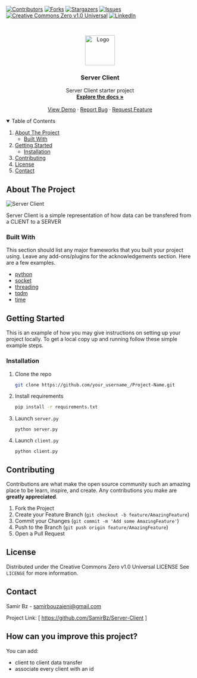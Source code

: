 
[![Contributors][contributors-shield]][contributors-url]
[![Forks][forks-shield]][forks-url]
[![Stargazers][stars-shield]][stars-url]
[![Issues][issues-shield]][issues-url]
[![Creative Commons Zero v1.0 Universal][license-shield]][license-url]
[![LinkedIn][linkedin-shield]][linkedin-url]



<!-- PROJECT LOGO -->
<br />
<p align="center">
  <a href="https://github.com/SamirBz/Server-Client">
    <img src="images/logo.png" alt="Logo" width="80" height="80">
  </a>

  <h3 align="center">Server Client</h3>

  <p align="center">
    Server Client starter project
    <br />
    <a href="https://github.com/SamirBz/Server-Client"><strong>Explore the docs »</strong></a>
    <br />
    <br />
    <a href="https://github.com/SamirBz/Server-Client">View Demo</a>
    ·
    <a href="https://github.com/SamirBz/Server-Client/issues">Report Bug</a>
    ·
    <a href="https://github.com/SamirBz/Server-Client/issues">Request Feature</a>
  </p>
</p>



<!-- TABLE OF CONTENTS -->
<details open="open">
  <summary>Table of Contents</summary>
  <ol>
    <li>
      <a href="#about-the-project">About The Project</a>
      <ul>
        <li><a href="#built-with">Built With</a></li>
      </ul>
    </li>
    <li>
      <a href="#getting-started">Getting Started</a>
      <ul>
        <li><a href="#installation">Installation</a></li>
      </ul>
    </li>
    <li><a href="#contributing">Contributing</a></li>
    <li><a href="#license">License</a></li>
    <li><a href="#contact">Contact</a></li>
  </ol>
</details>



<!-- ABOUT THE PROJECT -->
## About The Project

![Server Client](https://user-images.githubusercontent.com/54173932/130932075-5b0fb487-ca9c-4b56-9b8a-0857690fda9c.gif)


Server Client is a simple representation of how data can be transfered from a CLIENT to a SERVER 



### Built With

This section should list any major frameworks that you built your project using. Leave any add-ons/plugins for the acknowledgements section. Here are a few examples.
* [python](https://www.python.org)
* [socket](https://docs.python.org/3/library/socket.html)
* [threading](https://docs.python.org/3/library/threading.html)
* [tqdm](https://github.com/tqdm/tqdm)
* [time](https://docs.python.org/3/library/time.html)


<!-- GETTING STARTED -->
## Getting Started

This is an example of how you may give instructions on setting up your project locally.
To get a local copy up and running follow these simple example steps.


### Installation

1. Clone the repo
   ```sh
   git clone https://github.com/your_username_/Project-Name.git
   ```
2. Install requirements 
   ```sh
   pip install -r requirements.txt  
   ```
3. Launch `server.py`
   ```PY
   python server.py
   ```
4. Launch `client.py`
   ```PY
   python client.py
   ```


<!-- CONTRIBUTING -->
## Contributing

Contributions are what make the open source community such an amazing place to be learn, inspire, and create. Any contributions you make are **greatly appreciated**.

1. Fork the Project
2. Create your Feature Branch (`git checkout -b feature/AmazingFeature`)
3. Commit your Changes (`git commit -m 'Add some AmazingFeature'`)
4. Push to the Branch (`git push origin feature/AmazingFeature`)
5. Open a Pull Request



<!-- LICENSE -->
## License

Distributed under the Creative Commons Zero v1.0 Universal LICENSE See `LICENSE` for more information.



<!-- CONTACT -->
## Contact

Samir Bz - samirbouzaieni@gmail.com

Project Link: [ https://github.com/SamirBz/Server-Client ]



<!-- DEV -->
## How can you improve this project?
You can add:
* client to client data transfer
* associate every client with an id 







<!-- MARKDOWN LINKS & IMAGES -->
<!-- https://www.markdownguide.org/basic-syntax/#reference-style-links -->
[contributors-shield]: https://img.shields.io/github/contributors/othneildrew/Best-README-Template.svg?style=for-the-badge
[contributors-url]: https://github.com/SamirBz/Server-Client/graphs/contributors
[forks-shield]: https://img.shields.io/github/forks/othneildrew/Best-README-Template.svg?style=for-the-badge
[forks-url]: https://github.com/SamirBz/Server-Client/network/members
[stars-shield]: https://img.shields.io/github/stars/othneildrew/Best-README-Template.svg?style=for-the-badge
[stars-url]: https://github.com/SamirBz/Server-Client/stargazers
[issues-shield]: https://img.shields.io/github/issues/othneildrew/Best-README-Template.svg?style=for-the-badge
[issues-url]: https://github.com/SamirBz/Server-Client/issues
[license-shield]: https://img.shields.io/github/license/othneildrew/Best-README-Template.svg?style=for-the-badge
[license-url]: https://github.com/SamirBz/Server-Client/blob/main/LICENSE
[linkedin-shield]: https://img.shields.io/badge/-LinkedIn-black.svg?style=for-the-badge&logo=linkedin&colorB=555
[linkedin-url]: https://linkedin.com/in/samirbz
[product-screenshot]: images/screenshot.png
